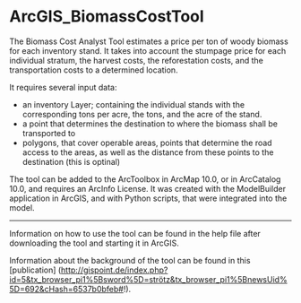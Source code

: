 ArcGIS_BiomassCostTool
======================

The Biomass Cost Analyst Tool estimates a price per ton of woody biomass for each inventory stand. It takes into account the stumpage price for each individual stratum, the harvest costs, the reforestation costs, and the transportation costs to a determined location.

It requires several input data:
* an inventory Layer;  containing the individual stands with the corresponding tons per acre, the tons, and the acre of the stand. 
* a point that determines the destination to where the biomass shall be transported to
* polygons, that cover operable areas, points that determine the road access to the areas, as well as the distance from these points to the destination (this is optinal)

The tool can be added to the ArcToolbox in ArcMap 10.0, or in ArcCatalog 10.0, and requires an ArcInfo License. It was created with the ModelBuilder application in ArcGIS, and with Python scripts, that were integrated into the model.

-------------------


Information on how to use the tool can be found in the help file after downloading the tool and starting it in ArcGIS.

Information about the background of the tool can be found in this [publication] (http://gispoint.de/index.php?id=5&tx_browser_pi1%5Bsword%5D=strötz&tx_browser_pi1%5BnewsUid%5D=692&cHash=6537b0bfeb#!).

